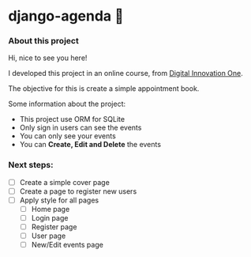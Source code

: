 # django-agenda :book:

### About this project
Hi, nice to see you here!

I developed this project in an online course, from [Digital Innovation One](https://dio.me).

The objective for this is create a simple appointment book. 

Some information about the project:

   - This project use ORM for SQLite
   - Only sign in users can see the events
   - You can only see your events
   - You can **Create, Edit and Delete** the events

### Next steps:

- [ ] Create a simple cover page
- [ ] Create a page to register new users
- [ ] Apply style for all pages
    - [ ] Home page
    - [ ] Login page
    - [ ] Register page
    - [ ] User page
    - [ ] New/Edit events page
